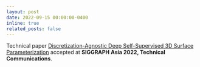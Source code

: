 ```yaml
---
layout: post
date: 2022-09-15 00:00:00-0400
inline: true
related_posts: false
---
```


Technical paper [Discretization-Agnostic Deep Self-Supervised 3D Surface Parameterization](https://coreqode.github.io/diff_param/) accepted at **SIGGRAPH Asia 2022, Technical Communications**.
